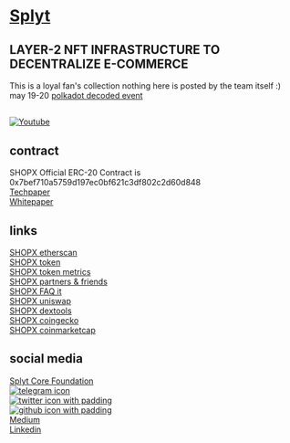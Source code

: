 # [Splyt](https://www.splytcore.org/)
## LAYER-2 NFT INFRASTRUCTURE TO DECENTRALIZE E-COMMERCE
This is a loyal fan's collection nothing here is posted by the team itself :)  
may 19-20 [polkadot decoded event](https://decoded.polkadot.network/results/)  

## 
[![Youtube](https://img.youtube.com/vi/gOur7pm6yl0/0.jpg)](https://www.youtube.com/watch?v=gOur7pm6yl0)  

## contract
SHOPX Official ERC-20 Contract is 0x7bef710a5759d197ec0bf621c3df802c2d60d848  
[Techpaper](https://github.com/mr100x/splyt/blob/main/Splyt%20Technical%20Paper.pdf)  
[Whitepaper](https://github.com/mr100x/splyt/blob/main/WP%20The%20E-Commerce%20eNFT%C2%AE%20Infrastructure.pdf)  

## links

[SHOPX etherscan](https://etherscan.io/token/0x7bef710a5759d197ec0bf621c3df802c2d60d848?a=0xd94f0c56624646a549565636c54bcba566718067)  
[SHOPX token](https://www.splytgenesis.com/#shopx)  
[SHOPX token metrics](https://www.splytgenesis.com/#metrics)  
[SHOPX partners & friends](https://www.splytgenesis.com/#partners)  
[SHOPX FAQ it](https://www.splytgenesis.com/#faq)  
[SHOPX uniswap](https://info.uniswap.org/pair/0x37ac54dc7dd237eecfd0b61efdd57b15fe158be0)  
[SHOPX dextools](https://www.dextools.io/app/uniswap/pair-explorer/0x37ac54dc7dd237eecfd0b61efdd57b15fe158be0)  
[SHOPX coingecko](https://www.coingecko.com/en/coins/splyt)  
[SHOPX coinmarketcap](https://coinmarketcap.com/currencies/splyt/)  

## social media
[Splyt Core Foundation](https://www.splytcore.org/)  
[![][5.1]][5]  
[![][1.1]][1]  
[![][6.1]][6]  
[Medium](https://medium.com/splytcore)  
[Linkedin](https://www.linkedin.com/company/splytcore/mycompany/)  





<!-- links to social media icons -->
<!-- icons with padding -->

[1.1]: http://i.imgur.com/tXSoThF.png (twitter icon with padding)
[2.1]: http://i.imgur.com/P3YfQoD.png (facebook icon with padding)
[3.1]: http://i.imgur.com/yCsTjba.png (google plus icon with padding)
[4.1]: http://i.imgur.com/YckIOms.png (tumblr icon with padding)
[5.1]: https://img.icons8.com/ios-glyphs/2x/telegram-app.png (telegram icon)
[6.1]: http://i.imgur.com/0o48UoR.png (github icon with padding)

<!-- update these accordingly -->

[1]: https://www.twitter.com/splytcore
[2]: https://www.facebook.com/splytcore
[3]: https://plus.google.com/+splytcore
[4]: https://splyt.tumblr.com
[5]: https://dribbble.com/splytcore
[6]: https://www.github.com/splytcore/
